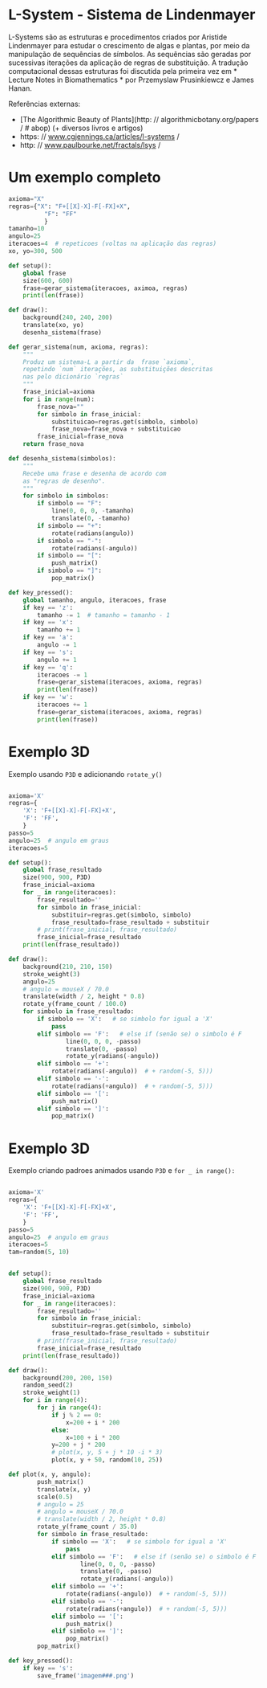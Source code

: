 # L-System - Sistema de Lindenmayer

L-Systems são as estruturas e procedimentos criados por Aristide Lindenmayer para estudar o crescimento de algas e plantas, por meio da manipulação de sequências de símbolos. As sequências são geradas por sucessivas iterações da aplicação de regras de substituição. A tradução computacional dessas estruturas foi discutida pela primeira vez em * Lecture Notes in Biomathematics * por Przemyslaw Prusinkiewcz e James Hanan.

Referências externas:
- [The Algorithmic Beauty of Plants](http: // algorithmicbotany.org/papers /  # abop) (+ diversos livros e artigos)
- https: // www.cgjennings.ca/articles/l-systems /
- http: // www.paulbourke.net/fractals/lsys /

# Um exemplo completo

```python
axioma="X"
regras={"X": "F+[[X]-X]-F[-FX]+X",
          "F": "FF"
          }
tamanho=10
angulo=25
iteracoes=4  # repeticoes (voltas na aplicação das regras)
xo, yo=300, 500

def setup():
    global frase
    size(600, 600)
    frase=gerar_sistema(iteracoes, aximoa, regras)
    print(len(frase))

def draw():
    background(240, 240, 200)
    translate(xo, yo)
    desenha_sistema(frase)

def gerar_sistema(num, axioma, regras):
    """
    Produz um sistema-L a partir da  frase `axioma`,
    repetindo `num` iterações, as substituições descritas
    nas pelo dicionário `regras`
    """
    frase_inicial=axioma
    for i in range(num):
        frase_nova=""
        for simbolo in frase_inicial:
            substituicao=regras.get(simbolo, simbolo)
            frase_nova=frase_nova + substituicao
        frase_inicial=frase_nova
    return frase_nova

def desenha_sistema(simbolos):
    """
    Recebe uma frase e desenha de acordo com
    as "regras de desenho".
    """
    for simbolo in simbolos:
        if simbolo == "F":
            line(0, 0, 0, -tamanho)
            translate(0, -tamanho)
        if simbolo == "+":
            rotate(radians(angulo))
        if simbolo == "-":
            rotate(radians(-angulo))
        if simbolo == "[":
            push_matrix()
        if simbolo == "]":
            pop_matrix()

def key_pressed():
    global tamanho, angulo, iteracoes, frase
    if key == 'z':
        tamanho -= 1  # tamanho = tamanho - 1
    if key == 'x':
        tamanho += 1
    if key == 'a':
        angulo -= 1
    if key == 's':
        angulo += 1
    if key == 'q':
        iteracoes -= 1
        frase=gerar_sistema(iteracoes, axioma, regras)
        print(len(frase))
    if key == 'w':
        iteracoes += 1
        frase=gerar_sistema(iteracoes, axioma, regras)
        print(len(frase))
```


# Exemplo 3D

Exemplo usando `P3D` e adicionando `rotate_y()`

```python

axioma='X'
regras={
    'X': 'F+[[X]-X]-F[-FX]+X',
    'F': 'FF',
    }
passo=5
angulo=25  # angulo em graus
iteracoes=5

def setup():
    global frase_resultado
    size(900, 900, P3D)
    frase_inicial=axioma
    for _ in range(iteracoes):
        frase_resultado=''
        for simbolo in frase_inicial:
            substituir=regras.get(simbolo, simbolo)
            frase_resultado=frase_resultado + substituir
        # print(frase_inicial, frase_resultado)
        frase_inicial=frase_resultado
    print(len(frase_resultado))

def draw():
    background(210, 210, 150)
    stroke_weight(3)
    angulo=25
    # angulo = mouseX / 70.0
    translate(width / 2, height * 0.8)
    rotate_y(frame_count / 100.0)
    for simbolo in frase_resultado:
        if simbolo == 'X':   # se simbolo for igual a 'X'
            pass
        elif simbolo == 'F':   # else if (senão se) o simbolo é F
                line(0, 0, 0, -passo)
                translate(0, -passo)
                rotate_y(radians(-angulo))
        elif simbolo == '+':
            rotate(radians(-angulo))  # + random(-5, 5)))
        elif simbolo == '-':
            rotate(radians(+angulo))  # + random(-5, 5)))
        elif simbolo == '[':
            push_matrix()
        elif simbolo == ']':
            pop_matrix()
```

# Exemplo 3D

Exemplo criando padroes animados usando `P3D` e `for _ in range(): `


```python

axioma='X'
regras={
    'X': 'F+[[X]-X]-F[-FX]+X',
    'F': 'FF',
    }
passo=5
angulo=25  # angulo em graus
iteracoes=5
tam=random(5, 10)


def setup():
    global frase_resultado
    size(900, 900, P3D)
    frase_inicial=axioma
    for _ in range(iteracoes):
        frase_resultado=''
        for simbolo in frase_inicial:
            substituir=regras.get(simbolo, simbolo)
            frase_resultado=frase_resultado + substituir
        # print(frase_inicial, frase_resultado)
        frase_inicial=frase_resultado
    print(len(frase_resultado))

def draw():
    background(200, 200, 150)
    random_seed(2)
    stroke_weight(1)
    for i in range(4):
        for j in range(4):
            if j % 2 == 0:
                x=200 + i * 200
            else:
                x=100 + i * 200
            y=200 + j * 200
            # plot(x, y, 5 + j * 10 -i * 3)
            plot(x, y + 50, random(10, 25))

def plot(x, y, angulo):
        push_matrix()
        translate(x, y)
        scale(0.5)
        # angulo = 25
        # angulo = mouseX / 70.0
        # translate(width / 2, height * 0.8)
        rotate_y(frame_count / 35.0)
        for simbolo in frase_resultado:
            if simbolo == 'X':   # se simbolo for igual a 'X'
                pass
            elif simbolo == 'F':   # else if (senão se) o simbolo é F
                    line(0, 0, 0, -passo)
                    translate(0, -passo)
                    rotate_y(radians(-angulo))
            elif simbolo == '+':
                rotate(radians(-angulo))  # + random(-5, 5)))
            elif simbolo == '-':
                rotate(radians(+angulo))  # + random(-5, 5)))
            elif simbolo == '[':
                push_matrix()
            elif simbolo == ']':
                pop_matrix()
        pop_matrix()

def key_pressed():
    if key == 's':
        save_frame('imagem###.png')

```
